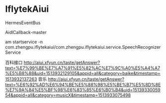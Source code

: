 # IflytekAiui

HermesEventBus

AidlCallback-master

am startservice -n com.zhengpu.iflytekaiui/com.zhengpu.iflytekaiui.service.SpeechRecognizerService

百科接口
 http://aiui.xfyun.cn/taste/getAnswer?text=%E7%99%BE%E7%A7%91%E5%82%AC%E7%9C%A0%E5%A4%A7%E5%B8%88&uid=1513932129105&appid=all&category=baike&timestamp=1513932137263
 音乐
 http://aiui.xfyun.cn/taste/getAnswer?text=%E6%92%AD%E6%94%BE%E5%88%98%E5%BE%B7%E5%8D%8E%E7%9A%84%E5%BF%98%E6%83%85%E6%B0%B4&uid=1513933005954&appid=all&category=musicX&timestamp=1513933075498